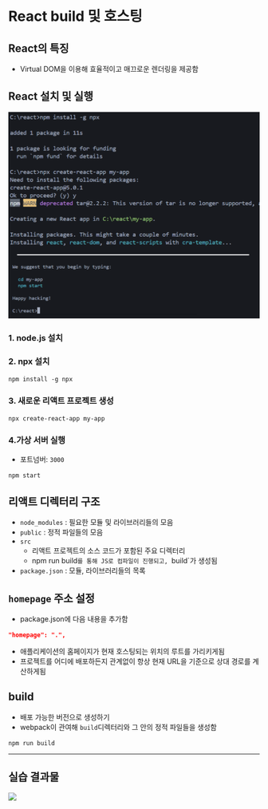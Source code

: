 # React build 및 호스팅

## React의 특징
- Virtual DOM을 이용해 효율적이고 매끄로운 렌더링을 제공함

## React 설치 및 실행
![](./md/image.png)
### 1. node.js 설치
### 2. npx 설치
```shell
npm install -g npx
```
### 3. 새로운 리액트 프로젝트 생성
```shell
npx create-react-app my-app
```
### 4.가상 서버 실행
- 포트넘버: `3000`
```shell
npm start
```

## 리액트 디렉터리 구조
- `node_modules` : 필요한 모듈 및 라이브러리들의 모음
- `public` : 정적 파일들의 모음
- `src`
	- 리액트 프로젝트의 소스 코드가 포함된 주요 디렉터리
	- npm run build`를 통해 JS로 컴파일이 진행되고, `build`가 생성됨
- `package.json` : 모듈, 라이브러리들의 목록


## `homepage` 주소 설정
- package.json에 다음 내용을 추가함
```json
"homepage": ".",
```
- 애플리케이션의 홈페이지가 현재 호스팅되는 위치의 루트를 가리키게됨
- 프로젝트를 어디에 배포하든지 관계없이 항상 현재 URL을 기준으로 상대 경로를 계산하게됨

## build
- 배포 가능한 버전으로 생성하기
- webpack이 관여해 `build`디렉터리와 그 안의 정적 파일들을 생성함
```shell
npm run build
```

---
## 실습 결과물
![](./md/img1.gif)